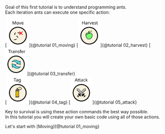 Goal of this first tutorial is to understand programming ants.<br>
Each iteration ants can execute one specific action:

<div width="100%">
	[<img src="../images/actionMove.svg" height="90px">]{@tutorial 01_moving}
	[<img src="../images/actionHarvest.svg" height="90px">]{@tutorial 02_harvest}
	[<img src="../images/actionTransfer.svg" height="90px">]{@tutorial 03_transfer}<br>
	[<img src="../images/actionTag.svg" height="90">]{@tutorial 04_tag}
	[<img src="../images/actionAttack.svg" height="90">]{@tutorial 05_attack}
</div>

Key to survival is using these action commands the best way possible.<br>
In this tutorial you will create your own basic code using all of those actions.<br>

Let's start with [Moving]{@tutorial 01_moving}